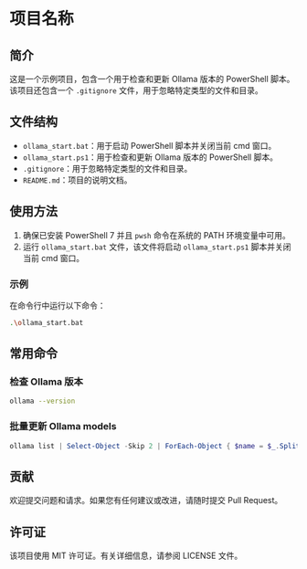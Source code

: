 # 项目名称

## 简介

这是一个示例项目，包含一个用于检查和更新 Ollama 版本的 PowerShell 脚本。该项目还包含一个 `.gitignore` 文件，用于忽略特定类型的文件和目录。

## 文件结构

- `ollama_start.bat`：用于启动 PowerShell 脚本并关闭当前 cmd 窗口。
- `ollama_start.ps1`：用于检查和更新 Ollama 版本的 PowerShell 脚本。
- `.gitignore`：用于忽略特定类型的文件和目录。
- `README.md`：项目的说明文档。

## 使用方法

1. 确保已安装 PowerShell 7 并且 `pwsh` 命令在系统的 PATH 环境变量中可用。
2. 运行 `ollama_start.bat` 文件，该文件将启动 `ollama_start.ps1` 脚本并关闭当前 cmd 窗口。

### 示例

在命令行中运行以下命令：

```sh
.\ollama_start.bat
```

## 常用命令

### 检查 Ollama 版本

```sh
ollama --version
```

### 批量更新 Ollama models

```powershell
ollama list | Select-Object -Skip 2 | ForEach-Object { $name = $_.Split()[0]; Write-Host "Pulling model: $name"; ollama pull $name }
```

## 贡献

欢迎提交问题和请求。如果您有任何建议或改进，请随时提交 Pull Request。

## 许可证

该项目使用 MIT 许可证。有关详细信息，请参阅 LICENSE 文件。
